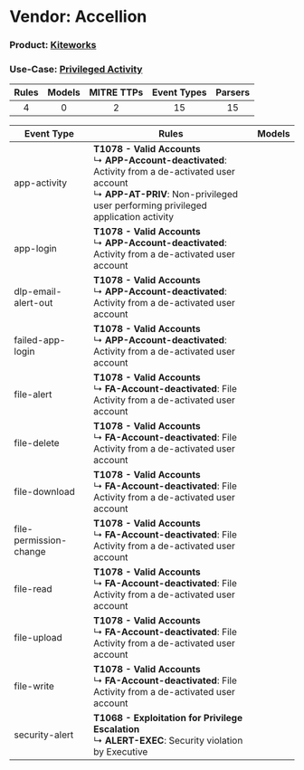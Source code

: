 Vendor: Accellion
=================
### Product: [Kiteworks](../ds_accellion_kiteworks.md)
### Use-Case: [Privileged Activity](../../../../UseCases/uc_privileged_activity.md)

| Rules | Models | MITRE TTPs | Event Types | Parsers |
|:-----:|:------:|:----------:|:-----------:|:-------:|
|   4   |   0    |     2      |     15      |   15    |

| Event Type             | Rules                                                                                                                                                                                                  | Models |
| ---------------------- | ------------------------------------------------------------------------------------------------------------------------------------------------------------------------------------------------------ | ------ |
| app-activity           | <b>T1078 - Valid Accounts</b><br> ↳ <b>APP-Account-deactivated</b>: Activity from a de-activated user account<br> ↳ <b>APP-AT-PRIV</b>: Non-privileged user performing privileged application activity |        |
| app-login              | <b>T1078 - Valid Accounts</b><br> ↳ <b>APP-Account-deactivated</b>: Activity from a de-activated user account                                                                                          |        |
| dlp-email-alert-out    | <b>T1078 - Valid Accounts</b><br> ↳ <b>APP-Account-deactivated</b>: Activity from a de-activated user account                                                                                          |        |
| failed-app-login       | <b>T1078 - Valid Accounts</b><br> ↳ <b>APP-Account-deactivated</b>: Activity from a de-activated user account                                                                                          |        |
| file-alert             | <b>T1078 - Valid Accounts</b><br> ↳ <b>FA-Account-deactivated</b>: File Activity from a de-activated user account                                                                                      |        |
| file-delete            | <b>T1078 - Valid Accounts</b><br> ↳ <b>FA-Account-deactivated</b>: File Activity from a de-activated user account                                                                                      |        |
| file-download          | <b>T1078 - Valid Accounts</b><br> ↳ <b>FA-Account-deactivated</b>: File Activity from a de-activated user account                                                                                      |        |
| file-permission-change | <b>T1078 - Valid Accounts</b><br> ↳ <b>FA-Account-deactivated</b>: File Activity from a de-activated user account                                                                                      |        |
| file-read              | <b>T1078 - Valid Accounts</b><br> ↳ <b>FA-Account-deactivated</b>: File Activity from a de-activated user account                                                                                      |        |
| file-upload            | <b>T1078 - Valid Accounts</b><br> ↳ <b>FA-Account-deactivated</b>: File Activity from a de-activated user account                                                                                      |        |
| file-write             | <b>T1078 - Valid Accounts</b><br> ↳ <b>FA-Account-deactivated</b>: File Activity from a de-activated user account                                                                                      |        |
| security-alert         | <b>T1068 - Exploitation for Privilege Escalation</b><br> ↳ <b>ALERT-EXEC</b>: Security violation by Executive                                                                                          |        |